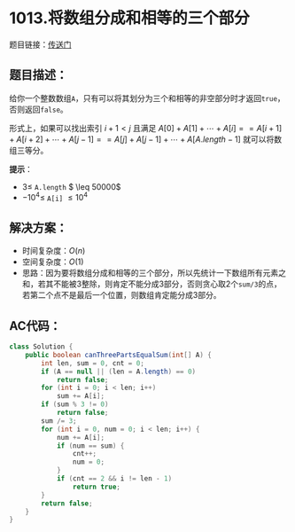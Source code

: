 # 1013.将数组分成和相等的三个部分
题目链接：[传送门](https://leetcode-cn.com/problems/partition-array-into-three-parts-with-equal-sum/)

## 题目描述：
给你一个整数数组`A`，只有可以将其划分为三个和相等的非空部分时才返回`true`，否则返回`false`。

形式上，如果可以找出索引 $i+1 < j$ 且满足 $A[0] + A[1] + \cdots + A[i] == A[i+1] + A[i+2] + \cdots + A[j-1] == A[j] + A[j-1] + \cdots + A[A.length - 1]$ 就可以将数组三等分。

**提示**：
- $3 \leq$ `A.length` $ \leq 50000$
- $-10^4 \leq$ `A[i]` $\leq 10^4$

## 解决方案：
- 时间复杂度：$O(n)$
- 空间复杂度：$O(1)$
- 思路：因为要将数组分成和相等的三个部分，所以先统计一下数组所有元素之和，若其不能被3整除，则肯定不能分成3部分，否则贪心取2个`sum/3`的点，若第二个点不是最后一个位置，则数组肯定能分成3部分。

## AC代码：
```java
class Solution {
	public boolean canThreePartsEqualSum(int[] A) {
		int len, sum = 0, cnt = 0;
		if (A == null || (len = A.length) == 0)
			return false;
		for (int i = 0; i < len; i++)
			sum += A[i];
		if (sum % 3 != 0)
			return false;
		sum /= 3;
		for (int i = 0, num = 0; i < len; i++) {
			num += A[i];
			if (num == sum) {
				cnt++;
				num = 0;
			}
			if (cnt == 2 && i != len - 1)
				return true;
		}
		return false;
	}
}
```